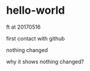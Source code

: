 # hello-world

ft at 20170516

first contact with github

nothing changed

why it shows nothing changed?



